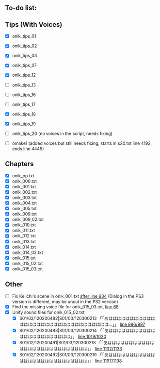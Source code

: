 ﻿To-do list:
-----------------------------------------------------------------------------------------

Tips (With Voices)
-----------------------------------------------------------------------------------------
- [x] onik_tips_01
- [x] onik_tips_02
- [x] onik_tips_03
- [x] onik_tips_07
- [x] onik_tips_12
- [ ] onik_tips_13
- [ ] onik_tips_16
- [ ] onik_tips_17
- [x] onik_tips_18
- [x] onik_tips_19
- [ ] onik_tips_20 (no voices in the script, needs fixing)
- [ ] omake1 (added voices but still needs fixing, starts in s20.txt line 4192, ends line 4445)


Chapters
-----------------------------------------------------------------------------------------
- [x] onik_op.txt
- [X] onik_000.txt
- [x] onik_001.txt
- [x] onik_002.txt
- [x] onik_003.txt
- [x] onik_004.txt
- [x] onik_005.txt
- [x] onik_009.txt
- [x] onik_009_02.txt
- [x] onik_010.txt
- [x] onik_011.txt
- [x] onik_012.txt
- [x] onik_013.txt
- [x] onik_014.txt
- [x] onik_014_02.txt
- [x] onik_015.txt
- [x] onik_015_02.txt
- [x] onik_015_03.txt

Other
-----------------------------------------------------------------------------------------
- [ ] Fix Keiichi's scene in onik_001.txt [after line 934](https://github.com/higurashi-mod/scripts/blob/master/Update/onik_001.txt#L934) (Dialog in the PS3 version is different, may be uncut in the PS2 version)
- [x] Find the missing voice file for onik_015_03.txt, [line 68](https://github.com/higurashi-mod/scripts/blob/master/Update/onik_015_03.txt#L68)
- [x] Unify sound files for onik_015_02.txt
  - [x] S01/02/120200482|S01/03/120300213	「「あはははははははははははははははははははははははははははははははは…」」 [line 996/997](https://github.com/higurashi-mod/scripts/blob/master/Update/onik_015_02.txt#L996)
  - [x] S01/02/120200483|S01/03/120300214	「「あははははははははははははははははははははははは」」 [line 1019/1020](https://github.com/higurashi-mod/scripts/blob/master/Update/onik_015_02.txt#L1019)
  - [x] S01/02/120200491|S01/03/120300218	「「あははははははははははははははははははははははははははは」」 [line 1132/1133](https://github.com/higurashi-mod/scripts/blob/master/Update/onik_015_02.txt#L1132)
  - [x] S01/02/120200492|S01/03/120300219	「「あははははははははははははははははははははははははははは」」 [line 1197/1198](https://github.com/higurashi-mod/scripts/blob/master/Update/onik_015_02.txt#L1197)
